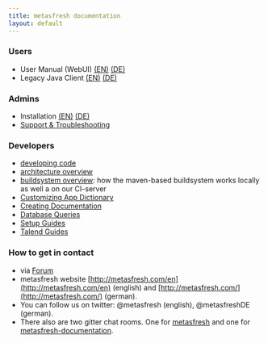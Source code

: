 ```yaml
---
title: metasfresh documentation
layout: default
---
```


### Users
- User Manual (WebUI) [(EN)](pages/webui/index_en) [(DE)](pages/webui/index_de)
- Legacy Java Client [(EN)](pages/howto/index_en) [(DE)](pages/howto/index_de)

### Admins
- Installation [(EN)](pages/installation/index_en)  [(DE)](pages/installation/index_de)
- [Support & Troubleshooting](pages/support/index_en)

### Developers
  - [developing code](pages/developers/index_en)
  - [architecture overview](howto_collection/EN/metasfresh_architecture.html)
  - [buildsystem overview](pages/infrastructure/ci_en): how the maven-based buildsystem works locally as well a on our CI-server
  - [Customizing App Dictionary](pages/appdictionary/index_en)
  - [Creating Documentation](http://docs.metasfresh.org/howto_collection/EN/how_to_get_started_with_translating_docs.html)
  - [Database Queries](pages/sql/index_en)
  - [Setup Guides](pages/setup/index_en)
  - [Talend Guides](pages/talend/index_en)

### How to get in contact

* via [Forum](http://forum.metasfresh.org)
* metasfresh website [http://metasfresh.com/en](http://metasfresh.com/en) (english) and [http://metasfresh.com/](http://metasfresh.com/) (german).
* You can follow us on twitter: @metasfresh (english), @metasfreshDE (german).
* There also are two gitter chat rooms. One for [metasfresh](https://gitter.im/metasfresh/metasfresh) and one for [metasfresh-documentation](https://gitter.im/metasfresh/metasfresh-documentation).

